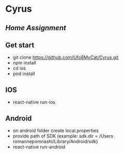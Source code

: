 # Cyrus
## _Home Assignment_

## Get start
- git clone https://github.com/Ufo8MyCat/Cyrus.git
- npm install
- cd ios
- pod install

## IOS
- react-native run-ios

## Android
- on android folder create local.properties
- provide path of SDK (example: sdk.dir = /Users romannepomnashi/Library/Android/sdk)
- react-native run-android


